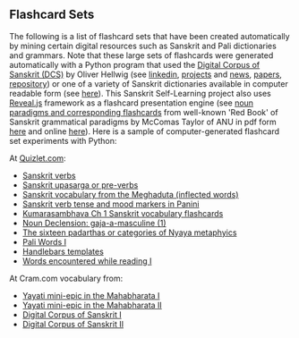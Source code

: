 ## Flashcard Sets

The following is a list of flashcard sets that have been created automatically by 
mining certain digital resources such as Sanskrit and Pali dictionaries and grammars. Note that these large sets of flashcards were generated automatically with a Python program that used the [Digital Corpus of Sanskrit (DCS)](http://www.sanskrit-linguistics.org/dcs/) by Oliver Hellwig (see [linkedin](https://www.linkedin.com/in/oliver-hellwig-a1640322/?originalSubdomain=de), [projects](http://www.sanskritreader.de/) and [news](https://blogs.nvidia.com/blog/2019/07/02/gpus-ai-ancient-sanskrit/), [papers](https://uzh.academia.edu/OliverHellwig), [repository](https://github.com/OliverHellwig)) or  one of a variety of Sanskrit dictionaries available in computer readable form (see [here](https://github.com/indic-dict/stardict-sanskrit)). This Sanskrit Self-Learning project also uses [Reveal.js](https://revealjs.com/#/) framework as a flashcard presentation engine (see [noun paradigms and corresponding flashcards](https://jonfernq.github.io/reveal.js/noun_paradigms_reveal.html) from well-known 'Red Book' of Sanskrit grammatical paradigms by McComas Taylor of ANU in pdf form [here](https://www.sheshnaag.com/wp-content/uploads/2012/05/litte_red_book.pdf) and online [here](http://littleredbook.vedicsociety.org.in/)). Here is a sample of computer-generated flashcard set experiments with Python:

At [Quizlet.com](https://quizlet.com/jon_fernquest):
   - [Sanskrit verbs](https://quizlet.com/540149937/sanskrit-verbs-flash-cards/)
   - [Sanskrit upasarga or pre-verbs](https://quizlet.com/541364964/sanskrit-upasarga-or-pre-verbs-flash-cards/)
   - [Sanskrit vocabulary from the Meghaduta (inflected words)](https://quizlet.com/546426793/sanskrit-vocabulary-from-the-meghaduta-inflected-words-flash-cards/)
   - [Sanskrit verb tense and mood markers in Panini](https://quizlet.com/543714458/sanskrit-verb-tense-and-mood-markers-panini-flash-cards/)
   - [Kumarasambhava Ch 1 Sanskrit vocabulary flashcards](https://quizlet.com/547475914/kumarasa%E1%B9%83bhava-ch1-sanskrit-vocabulary-flash-cards/)
   - [Noun Declension: gaja-a-masculine (1)](https://quizlet.com/547950085/flash-cards/)
   - [The sixteen padarthas or categories of Nyaya metaphyics](https://quizlet.com/547480775/the-sixteen-padarthas-or-categories-of-nyaya-metaphysics-flash-cards/)
   - [Pali Words I](https://quizlet.com/541857938/pali-words-i-flash-cards/)
   - [Handlebars templates](https://quizlet.com/552067766/macdonell-dictionary-random-selection-2-flash-cards/)
   - [Words encountered while reading I](https://quizlet.com/549491583/words-encountered-while-reading-i-flash-cards/)
 
At Cram.com vocabulary from:

 - [Yayati mini-epic in the Mahabharata I](https://www.cram.com/flashcards/yayati-mini-epic-mbh-17133-40-11699846)
 - [Yayati mini-epic in the Mahabharata II](https://www.cram.com/flashcards/vocabulary-from-the-yayati-story-in-the-mahabharata-11670326)
 - [Digital Corpus of Sanskrit I](https://www.cram.com/flashcards/sanskrit-pronouns-mad-asmad-i-we-11672243)
 - [Digital Corpus of Sanskrit II](https://www.cram.com/flashcards/sanskrit-vocabulary-from-digital-corpus-of-sanskrit-test-11668813)
